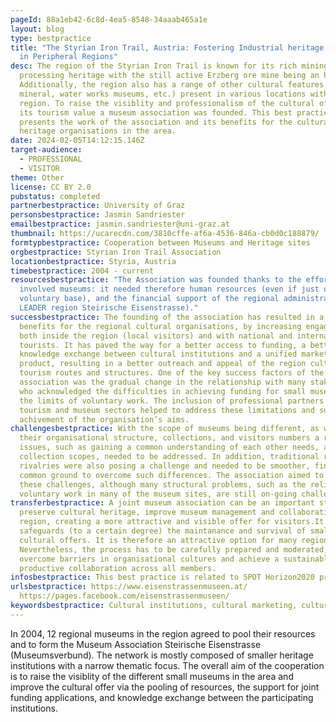 ```yaml
---
pageId: 88a1eb42-6c8d-4ea5-8548-34aaab465a1e
layout: blog
type: bestpractice
title: "The Styrian Iron Trail, Austria: Fostering Industrial heritage tourism
  in Peripheral Regions"
desc: The region of the Styrian Iron Trail is known for its rich mining and iron
  processing heritage with the still active Erzberg ore mine being an highlight.
  Additionally, the region also has a range of other cultural features (city,
  mineral, water works museums, etc.) present in various locations within the
  region. To raise the visiblity and professionalism of the cultural offer and
  its tourism value a museum association was founded. This best practice
  presents the work of the association and its benefits for the cultural
  heritage organisations in the area.
date: 2024-02-05T14:12:15.146Z
target-audience:
  - PROFESSIONAL
  - VISITOR
theme: Other
license: CC BY 2.0
pubstatus: completed
partnerbestpractice: University of Graz
personsbestpractice: Jasmin Sandriester
emailbestpractice: jasmin.sandriester@uni-graz.at
thumbnail: https://ucarecdn.com/3810cffe-af6a-4536-846a-cb0d0c188879/
formtypbestpractice: Cooperation between Museums and Heritage sites
orgbestpractice: Styrian Iron Trail Association
locationbestpractice: Styria, Austria
timebestpractice: 2004 - current
resourcesbestpractice: "The Association was founded thanks to the efforts of the
  involved museums: it needed therefore human resources (even if just on a
  voluntary base), and the financial support of the regional administration (AUT
  LEADER region Steirische Eisenstrasse)."
successbestpractice: The founding of the association has resulted in a series of
  benefits for the regional cultural organisations, by increasing engagement
  both inside the region (local visitors) and with national and international
  tourists. It has paved the way for a better access to funding, a better
  knowledge exchange between cultural institutions and a unified marketing
  product, resulting in a better outreach and appeal of the region cultural
  tourism routes and structures. One of the key success factors of the
  association was the gradual change in the relationship with many stakeholders,
  who acknowledged the difficulties in achieving funding for small museums and
  the limits of voluntary work. The inclusion of professional partners from the
  tourism and museum sectors helped to address these limitations and support the
  achivement of the organisation’s aims.
challengesbestpractice: With the scope of museums being different, as well as
  their organisational structure, collections, and visitors numbers a range of
  issues, such as gaining a common understanding of each other needs, aims, and
  collection scopes, needed to be addressed. In addition, traditional regional
  rivalries were also posing a challenge and needed to be smoother, finding a
  common ground to overcome such differences. The association aimed to address
  these challenges, although many structural problems, such as the reliance on
  voluntary work in many of the museum sites, are still on-going challenges.
transferbestpractice: A joint museum association can be an important step to
  preserve cultural heritage, improve museum management and collaboration in a
  region, creating a more attractive and visible offer for visitors.It also
  safeguards (to a certain degree) the maintanance and survival of smaller
  cultural offers. It is therefore an attractive option for many regions.
  Nevertheless, the process has to be carefully prepared and moderated, so to
  overcome barriers in organisational cultures and achieve a sustainable and
  productive collaboration across all members.
infosbestpractice: This best practice is related to SPOT Horizon2020 project.
urlsbestpractice: https://www.eisenstrassenmuseen.at/
  https://pages.facebook.com/eisenstrassenmuseen/
keywordsbestpractice: Cultural institutions, cultural marketing, cultural management
---
```

In 2004, 12 regional museums in the region agreed to pool their resources and to form the Museum Association Steirische Eisenstrasse (Museumsverbund). The network is mostly composed of smaller heritage institutions with a narrow thematic focus. The overall aim of the cooperation is to raise the visiblity of the different small museums in the area and improve the cultural offer via the pooling of resources, the support for joint funding applications, and knowledge exchange between the participating institutions.